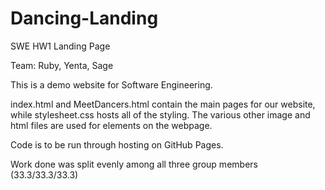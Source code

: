 # Dancing-Landing
SWE HW1 Landing Page 

Team: Ruby, Yenta, Sage

This is a demo website for Software Engineering.

index.html and MeetDancers.html contain the main pages for our website, while stylesheet.css hosts all of the styling. The various other image and html files are used for elements on the webpage.

Code is to be run through hosting on GitHub Pages.

Work done was split evenly among all three group members (33.3/33.3/33.3)
 
